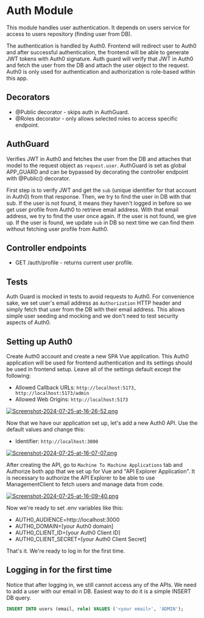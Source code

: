 # Auth Module

This module handles user authentication. It depends on users service for access
to users repository (finding user from DB).

The authentication is handled by Auth0. Frontend will redirect user to Auth0 and
after successful authentication, the frontend will be able to generate JWT
tokens with Auth0 signature. Auth guard will verify that JWT in Auth0 and fetch
the user from the DB and attach the user object to the request.
Auth0 is only used for authentication and authorization is role-based within
this app.

## Decorators

- @Public decorator - skips auth in AuthGuard.
- @Roles decorator - only allows selected roles to access specific endpoint.

## AuthGuard

Verifies JWT in Auth0 and fetches the user from the DB and attaches that model
to the request object as `request.user`. AuthGuard is set as global APP_GUARD
and can be bypassed by decorating the controller endpoint with @Public()
decorator.

First step is to verify JWT and get the `sub` (unique identifier for that
account in Auth0) from that response. Then, we try to find the user in DB with
that sub. If the user is not found, it means they haven't logged in before so
we get user profile from Auth0 to retrieve email address. With that email
address, we try to find the user once again. If the user is not found, we give
up. If the user is found, we update `sub` in DB so next time we can find them
without fetching user profile from Auth0.


## Controller endpoints

- GET /auth/profile - returns current user profile.

## Tests

Auth Guard is mocked in tests to avoid requests to Auth0. For convenience sake,
we set user's email address as `Authorization` HTTP header and simply fetch that
user from the DB with their email address. This allows simple user seeding and
mocking and we don't need to test security aspects of Auth0.

## Setting up Auth0

Create Auth0 account and create a new SPA Vue application. This Auth0 application
will be used for frontend authentication and its settings should be used in
frontend setup. Leave all of the settings default except the following:
- Allowed Callback URLs: `http://localhost:5173, http://localhost:5173/admin`
- Allowed Web Origins: `http://localhost:5173`

[![Screenshot-2024-07-25-at-16-26-52.png](https://i.postimg.cc/fTDcpFmN/Screenshot-2024-07-25-at-16-26-52.png)](https://postimg.cc/5jKQFss7)

Now that we have our application set up, let's add a new Auth0 API. Use the
default values and change this:
- Identifier: `http://localhost:3000`

[![Screenshot-2024-07-25-at-16-07-07.png](https://i.postimg.cc/gcRsf87v/Screenshot-2024-07-25-at-16-07-07.png)](https://postimg.cc/RqSwt64F)

After creating the API, go to `Machine To Machine Applications` tab and
Authorize both app that we set up for Vue and "API Explorer Application". It is
necessary to authorize the API Explorer to be able to use ManagementClient to
fetch users and manage data from code.

[![Screenshot-2024-07-25-at-16-09-40.png](https://i.postimg.cc/xdwHRFnB/Screenshot-2024-07-25-at-16-09-40.png)](https://postimg.cc/Y4xh2R4x)

Now we're ready to set .env variables like this:
- AUTH0_AUDIENCE=http://localhost:3000
- AUTH0_DOMAIN=[your Auth0 domain]
- AUTH0_CLIENT_ID=[your Auth0 Client ID]
- AUTH0_CLIENT_SECRET=[your Auth0 Client Secret]

That's it. We're ready to log in for the first time.

## Logging in for the first time

Notice that after logging in, we still cannot access any of the APIs. We need to
add a user with our email in DB. Easiest way to do it is a simple INSERT DB query.

```sql
INSERT INTO users (email, role) VALUES ('<your email>', 'ADMIN');
```
